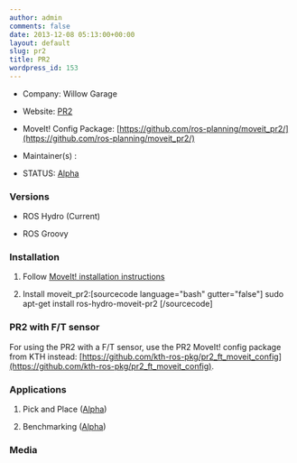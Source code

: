```yaml
---
author: admin
comments: false
date: 2013-12-08 05:13:00+00:00
layout: default
slug: pr2
title: PR2
wordpress_id: 153
---
```



	
  * Company: Willow Garage

	
  * Website: [PR2](http://www.willowgarage.com/pages/pr2/overview)

	
  * MoveIt! Config Package: [https://github.com/ros-planning/moveit_pr2/](https://github.com/ros-planning/moveit_pr2/)

	
  * Maintainer(s) :

	
  * STATUS: [Alpha](/about/moveit-status#legend)




### Versions





	
  * ROS Hydro (Current)

	
  * ROS Groovy




### Installation





	
  1. Follow [MoveIt! installation instructions](/install)

	
  2. Install moveit_pr2:[sourcecode language="bash" gutter="false"]
sudo apt-get install ros-hydro-moveit-pr2
[/sourcecode]





### PR2 with F/T sensor



For using the PR2 with a F/T sensor, use the PR2 MoveIt! config package from KTH instead:
[https://github.com/kth-ros-pkg/pr2_ft_moveit_config](https://github.com/kth-ros-pkg/pr2_ft_moveit_config).




### Applications





	
  1. Pick and Place ([Alpha](http://54.221.224.253/wordpress/?page_id=164#legend))

	
  2. Benchmarking ([Alpha](http://54.221.224.253/wordpress/?page_id=164#legend))




### **Media**



